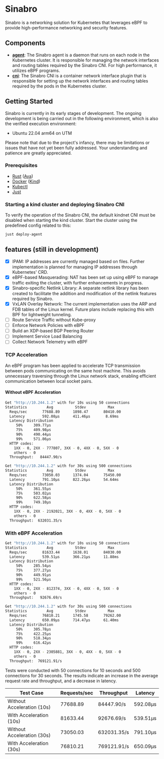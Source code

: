 # Sinabro

Sinabro is a networking solution for Kubernetes that leverages eBPF to provide high-performance networking and security features.

## Components

- **[agent](https://github.com/wqld/sinabro/tree/main/agent)**: The Sinabro agent is a daemon that runs on each node in the Kubernetes cluster. It is responsible for managing the network interfaces and routing tables required by the Sinabro CNI. For high performance, it utilizes eBPF programs.
- **[cni](https://github.com/wqld/sinabro/tree/main/cni)**: The Sinabro CNI is a container network interface plugin that is responsible for setting up the network interfaces and routing tables required by the pods in the Kubernetes cluster.

## Getting Started

Sinabro is currently in its early stages of development. The ongoing development is being carried out in the following environment, which is also the verified execution environment:

- Ubuntu 22.04 arm64 on UTM

Please note that due to the project's infancy, there may be limitations or issues that have not yet been fully addressed. Your understanding and patience are greatly appreciated.

### Prerequisites

- [Rust](https://www.rust-lang.org) ([Aya](https://aya-rs.dev))
- [Docker](https://www.docker.com) ([Kind](https://kind.sigs.k8s.io))
- [Kubectl](https://kubernetes.io/docs/reference/kubectl/)
- [Just](https://just.systems)

### Starting a kind cluster and deploying Sinabro CNI

To verify the operation of the Sinabro CNI, the default kindnet CNI must be disabled when starting the kind cluster. Start the cluster using the predefined config related to this:

```bash
just deploy-agent
```

## features (still in development)

- [x] IPAM: IP addresses are currently managed based on files. Further implementation is planned for managing IP addresses through Kubernetes' CRD.
- [x] eBPF-based Masquerading: NAT has been set up using eBPF to manage traffic exiting the cluster, with further enhancements in progress.
- [x] Sinabro-specific Netlink Library: A separate netlink library has been created to facilitate the addition and modification of the netlink features required by Sinabro.
- [x] VxLAN Overlay Network: The current implementation uses the ARP and FDB tables of the Linux kernel. Future plans include replacing this with BPF for lightweight tunneling.
- [ ] Route Service Traffic without Kube-proxy
- [ ] Enforce Network Policies with eBPF
- [ ] Build an XDP-based BGP Peering Router
- [ ] Implement Service Load Balancing
- [ ] Collect Network Telemetry with eBPF

### TCP Acceleration

An eBPF program has been applied to accelerate TCP transmission between pods communicating on the same host machine. This avoids unnecessary traversing through the Linux network stack, enabling efficient communication between local socket pairs.

#### Without eBPF Acceleration

```sh
Get "http://10.244.1.2" with for 10s using 50 connections
Statistics         Avg          Stdev          Max
  Reqs/sec       77688.89      1898.47       80410.00
  Latency        592.08µs      411.46µs       8.69ms
  Latency Distribution
     50%     309.77µs
     75%     409.98µs
     90%     490.44µs
     99%     571.86µs
  HTTP codes:
    1XX - 0, 2XX - 777807, 3XX - 0, 4XX - 0, 5XX - 0
    others - 0
  Throughput:   84447.90/s

Get "http://10.244.1.2" with for 30s using 500 connections
Statistics         Avg          Stdev          Max
  Reqs/sec       73050.03      1374.04       75450.00
  Latency        791.10µs      822.26µs      54.64ms
  Latency Distribution
     50%     361.55µs
     75%     503.02µs
     90%     622.58µs
     99%     749.10µs
  HTTP codes:
    1XX - 0, 2XX - 2192021, 3XX - 0, 4XX - 0, 5XX - 0
    others - 0
  Throughput:  632031.35/s
```

### With eBPF Acceleration

```sh
Get "http://10.244.1.2" with for 10s using 50 connections
Statistics         Avg          Stdev          Max
  Reqs/sec       81633.44      1638.01       84030.00
  Latency        539.51µs      366.21µs      11.88ms
  Latency Distribution
     50%     285.54µs
     75%     377.27µs
     90%     449.91µs
     99%     521.56µs
  HTTP codes:
    1XX - 0, 2XX - 812374, 3XX - 0, 4XX - 0, 5XX - 0
    others - 0
  Throughput:   92676.69/s

Get "http://10.244.1.2" with for 30s using 500 connections
Statistics         Avg          Stdev          Max
  Reqs/sec       76810.21      1745.58       79262.00
  Latency        650.09µs      714.47µs      61.40ms
  Latency Distribution
     50%     305.78µs
     75%     422.25µs
     90%     518.34µs
     99%     616.42µs
  HTTP codes:
    1XX - 0, 2XX - 2305881, 3XX - 0, 4XX - 0, 5XX - 0
    others - 0
  Throughput:  769121.91/s
```

Tests were conducted with 50 connections for 10 seconds and 500 connections for 30 seconds.
The results indicate an increase in the average request rate and throughput, and a decrease in latency.

| Test Case | Requests/sec | Throughput | Latency |
| --- | --- | --- | --- |
| Without Acceleration (10s) | 77688.89 | 84447.90/s | 592.08µs |
| With Acceleration (10s) | 81633.44 | 92676.69/s | 539.51µs |
| Without Acceleration (30s) | 73050.03 | 632031.35/s | 791.10µs |
| With Acceleration (30s) | 76810.21 | 769121.91/s | 650.09µs |
